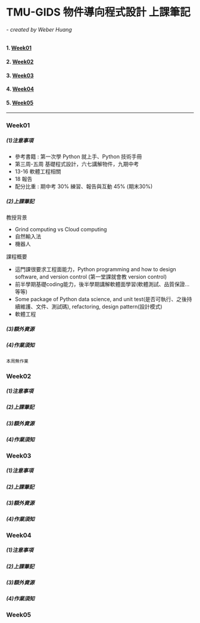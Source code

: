 # TMU-GIDS 物件導向程式設計 上課筆記

###### - created by Weber Huang

#### 1. [Week01](#week01)

#### 2. [Week02](#week02)

#### 3. [Week03](#week03)

#### 4. [Week04](#week04)

#### 5. [Week05](#week05)
_____

### Week01

##### (1)注意事項
+ 參考書籍 : 第一次學 Python 就上手、Python 技術手冊
+ 第三周-五周 基礎程式設計，六七講解物件，九期中考
+ 13-16 軟體工程相關
+ 18 報告
+ 配分比重 : 期中考 30% 練習、報告與互動 45% (期末30%) 

##### (2)上課筆記
教授背景
* Grind computing vs Cloud computing
* 自然輸入法
* 機器人

課程概要
+ 這門課很要求工程面能力，Python programming and how to design software, and version control (第一堂課就會教 version control)
+ 前半學期基礎coding能力，後半學期講解軟體面學習(軟體測試、品質保證...等等)
+ Some package of Python data science, and unit test(是否可執行、之後持續維護、文件、測試碼), refactoring, design pattern(設計模式)
+ 軟體工程

##### (3)額外資源

##### (4)作業須知
```本周無作業```

### Week02

##### (1)注意事項

##### (2)上課筆記

##### (3)額外資源

##### (4)作業須知

### Week03

##### (1)注意事項

##### (2)上課筆記

##### (3)額外資源

##### (4)作業須知

### Week04

##### (1)注意事項

##### (2)上課筆記

##### (3)額外資源

##### (4)作業須知


### Week05